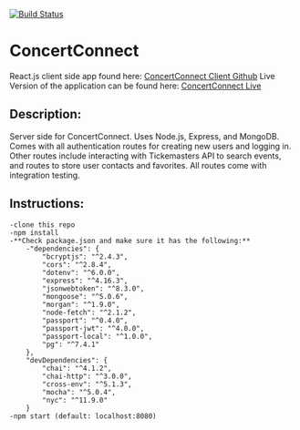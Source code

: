 [![Build Status](https://travis-ci.org/kttm-development/kttm-server.svg?branch=master)](https://travis-ci.org/kttm-development/kttm-server)
# ConcertConnect
React.js client side app found here: [ConcertConnect Client Github](https://github.com/kttm-development/kttm-client)
Live Version of the application can be found here: [ConcertConnect Live](https://concertconnect-client.herokuapp.com/)

## Description:
Server side for ConcertConnect. Uses Node.js, Express, and MongoDB. Comes with all authentication routes for creating new users and logging in. Other routes include interacting with Tickemasters API to search events, and routes to store user contacts and favorites. All routes come with integration testing.

## Instructions:
    -clone this repo
    -npm install
    -**Check package.json and make sure it has the following:**
        -"dependencies": {
            "bcryptjs": "^2.4.3",
            "cors": "^2.8.4",
            "dotenv": "^6.0.0",
            "express": "^4.16.3",
            "jsonwebtoken": "^8.3.0",
            "mongoose": "^5.0.6",
            "morgan": "^1.9.0",
            "node-fetch": "^2.1.2",
            "passport": "^0.4.0",
            "passport-jwt": "^4.0.0",
            "passport-local": "^1.0.0",
            "pg": "^7.4.1"
        },
        "devDependencies": {
            "chai": "^4.1.2",
            "chai-http": "^3.0.0",
            "cross-env": "^5.1.3",
            "mocha": "^5.0.4",
            "nyc": "^11.9.0"
        }
    -npm start (default: localhost:8080)